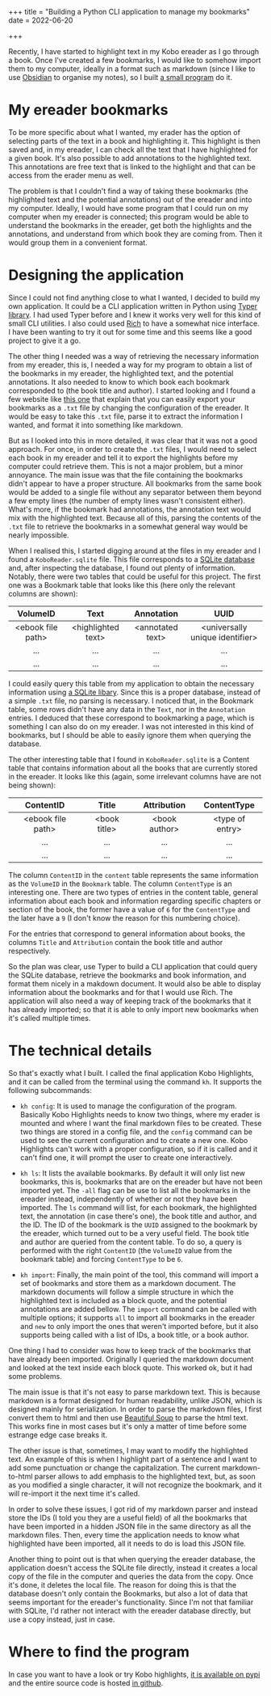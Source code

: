 +++
title = "Building a Python CLI application to manage my bookmarks"
date = 2022-06-20

+++

Recently, I have started to highlight text in my Kobo ereader as I go through a book.
Once I've created a few bookmarks, I would like to somehow import them to my computer,
ideally in a format such as markdown (since I like to use [Obsidian](
https://obsidian.md/) to organise my notes), so I built [a small program](
https://github.com/videbar/kobo-highlights) do it.

<!-- more -->

# My ereader bookmarks

To be more specific about what I wanted, my erader has the option of selecting parts
of the text in a book and highlighting it. This highlight is then saved and,
in my ereader, I can check all the text that I have highlighted for a given book.
It's also possible to add annotations to the highlighted text. This annotations are
free text that is linked to the highlight and that can be access from the erader menu
as well.

The problem is that I couldn't find a way of taking these bookmarks (the highlighted
text and the potential annotations) out of the ereader and into my computer. Ideally,
I would have some program that I could run on my computer when my ereader is connected;
this program would be able to understand the bookmarks in the ereader, get both the
highlights and the annotations, and understand from which book they are coming from.
Then it would group them in a convenient format.

# Designing the application

Since I could not find anything close to what I wanted, I decided to build my own
application. It could be a CLI application written in Python using [Typer library](
https://typer.tiangolo.com/). I had used Typer before and I knew it works very well for
this kind of small CLI utilities. I also could used [Rich](
https://github.com/Textualize/rich) to have a somewhat nice interface. I have been
wanting to try it out for some time and this seems like a good project to give it a go.

The other thing I needed was a way of retrieving the necessary information from my
ereader, this is, I needed a way for my program to obtain a list of the bookmarks
in my ereader, the highlighted text, and the potential annotations. It also needed
to know to which book each bookmark corresponded to (the book title and author). I
started looking  and I found a few website like [this one](
https://www.epubor.com/export-kobo-highlights-and-notes.HTML) that explain that you can
easily export your bookmarks as a `.txt` file by changing the configuration
of the ereader. It would be easy to take this `.txt` file, parse it to extract the
information I wanted, and format it into something like markdown.

But as I looked into this in more detailed, it was clear that it was not a good
approach. For once, in order to create the `.txt` files, I would need to select each
book in my ereader and tell it to export the highlights before my computer could 
retrieve them. This is not a major problem, but a minor annoyance. The main issue was
that the file containing the bookmarks didn't appear to have a proper structure.
All bookmarks from the same book would be added to a single file without any separator
between them beyond a few empty lines (the number of empty lines
wasn't consistent either). What's more, if the bookmark had annotations, the
annotation text would mix with the highlighted text. Because all of this, parsing the
contents of the `.txt` file to retrieve the bookmarks in a somewhat general way would
be nearly impossible.

When I realised this, I started digging around at the files in my ereader and I found a
`KoboReader.sqlite` file. This file corresponds to a [SQLite database](
https://www.sqlite.org/fileformat2.html) and, after inspecting the database, I found
out plenty of information. Notably, there were two tables that could be useful for
this project. The first one was a Bookmark table that looks like this (here only the
relevant columns are shown):

|       VolumeID      |         Text         |     Annotation     |                UUID               |
|:-------------------:|:--------------------:|:------------------:|:---------------------------------:|
| \<ebook file path\> | \<highlighted text\> | \<annotated text\> | \<universally unique identifier\> |
|         ...         |          ...         |         ...        |                ...                |
|         ...         |          ...         |         ...        |                ...                |

I could easily query this table from my application to obtain the necessary information
using [a SQLite libary](https://docs.python.org/3/library/sqlite3.html). Since this is
a proper database, instead of a simple `.txt` file, no parsing is necessary. I noticed
that, in the Bookmark table, some rows didn't have any data in the `Text`, nor in the
`Annotation` entries. I deduced that these correspond to bookmarking a page, which is
something I can also do on my ereader. I was not interested in this kind of bookmarks,
but I should be able to easily ignore them when querying the database.

The other interesting table that I found in `KoboReader.sqlite` is a Content table
that contains information about all the books that are currently stored in the ereader.
It looks like this (again, some irrelevant columns have are not being shown):

|      ContentID      |      Title     |   Attribution   |    ContentType    |
|:-------------------:|:--------------:|:---------------:|:-----------------:|
| \<ebook file path\> | \<book title\> | \<book author\> | \<type of entry\> |
|         ...         |       ...      |       ...       |        ...        |
|         ...         |       ...      |       ...       |        ...        |

The column `ContentID` in the `content` table represents the same information as the
`VolumeID` in the `Bookmark` table. The column `ContentType` is an interesting one.
There are two types of entries in the content table, general information about each
book and information regarding specific chapters or section of the book, the former
have a value of `6` for the `ContentType` and the later have a `9` (I don't know the
reason for this numbering choice).

For the entries that correspond to general information about books, the columns `Title`
and `Attribution` contain the book title and author respectively.

So the plan was clear, use Typer to build a CLI application that could query the SQLite
database, retrieve the bookmarks and book information, and format them nicely in a
makdown document. It would also be able to display information about the bookmarks and
for that I would use Rich. The application will also need a way of keeping track of
the bookmarks that it has already imported; so that it is able to only import new
bookmarks when it's called multiple times.

# The technical details

So that's exactly what I built. I called the final application Kobo Highlights, and it
can be called from the terminal using the command `kh`. It supports the following
subcommands:

* `kh config`: It is used to manage the configuration of the program. Basically Kobo
Highlights needs to know two things, where my erader is mounted and where I want the
final markdown files to be created. These two things are stored in a config file, and
the `config` command can be used to see the current configuration and to create a new
one. Kobo Highlights can't work with a proper configuration, so if it is called and it
can't find one, it will prompt the user to create one interactively.

* `kh ls`: It lists the available bookmarks. By default it will only list new
bookmarks, this is, bookmarks that are on the ereader but have not been imported yet.
The `-all` flag can be use to list all the bookmarks in the ereader instead,
independently of whether or not they have been imported.
The `ls` command will list, for each bookmark, the highlighted text, the annotation
(in case there's one), the book title and author, and the ID. The ID of the bookmark
is the `UUID` assigned to the bookmark by the ereader, which turned out to be a very
useful field.
The book title and author are queried from the content table. To do so, a query is
performed with the right `ContentID` (the `VolumeID` value from the bookmark table)
and forcing `ContentType` to be `6`.

* `kh import`: Finally, the main point of the tool, this command will import a set
of bookmarks and store them as a markdown document. The markdown documents will
follow a simple structure in which the highlighted text is included as a block
quote, and the potential annotations are added bellow. The `import` command can be
called with multiple options; it supports `all` to import all bookmarks in the ereader
and `new` to only import the ones that weren't imported before, but it also supports
being called with a list of IDs, a book title, or a book author.

One thing I had to consider was how to keep track of the bookmarks that have already
been imported. Originally I queried the markdown document and looked at the text 
inside each block quote. This worked ok, but it had some problems.

The main issue is that it's not easy to parse markdown text. This is because markdown
is a format designed for human readability, unlike JSON, which is designed mainly
for serialization. In order to parse the markdown files, I first convert them to html
and then use [Beautiful Soup](https://www.crummy.com/software/BeautifulSoup/bs4/doc/)
to parse the html text. This works fine in most cases but it's only a matter of time
before some estrange edge case breaks it.

The other issue is that, sometimes, I may want to modify the highlighted text. An
example of this is when I highlight part of a sentence and I want to add some
punctuation or change the capitalization. The current markdown-to-html parser allows to
add emphasis to the highlighted text, but, as soon as you modified a single character,
it will not recognize the bookmark, and it will re-import it the next time it's called.

In order to solve these issues, I got rid of my markdown parser and instead
store the IDs (I told you they are a useful field) of all the bookmarks that have been
imported in a hidden JSON file in the same directory as all the markdown files. Then,
every time the application needs to know what highlighted have been imported, all it
needs to do is load this JSON file.

Another thing to point out is that when querying the ereader database, the application
doesn't access the SQLite file directly, instead it creates a local copy of the file
in the computer and queries the data from the copy. Once it's done, it deletes the
local file. The reason for doing this is that the database doesn't only contain the
Bookmarks, but also a lot of data that seems important for the ereader's functionality.
Since I'm not that familiar with SQLite, I'd rather not interact with the ereader
database directly, but use a copy instead, just in case.

# Where to find the program

In case you want to have a look or try Kobo highlights, [it is available on pypi](
https://pypi.org/project/kobo-highlights/) and the entire source code is hosted
[in github](https://github.com/videbar/kobo-highlights).
